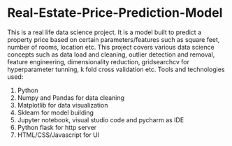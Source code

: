 # Real-Estate-Price-Prediction-Model
This is a real life data science project. 
It is a model built to predict a property price based on certain parameters/features such as square feet, number of rooms, location etc.
This project covers various data science concepts such as data load and cleaning, outlier detection and removal, feature engineering, dimensionality reduction, gridsearchcv for hyperparameter tunning, k fold cross validation etc.
Tools and technologies used:
1) Python
2) Numpy and Pandas for data cleaning
3) Matplotlib for data visualization
4) Sklearn for model building
5) Jupyter notebook, visual studio code and pycharm as IDE
6) Python flask for http server
7) HTML/CSS/Javascript for UI
